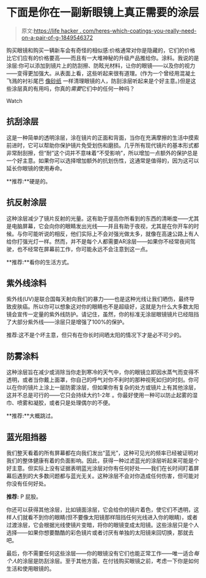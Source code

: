 # 下面是你在一副新眼镜上真正需要的涂层

> 原文:[https://life hacker . com/heres-which-coatings-you-really-need-on-a-pair-of-g-1849546372](https://lifehacker.com/heres-which-coatings-you-really-need-on-a-new-pair-of-g-1849546372)

购买眼镜和购买一辆新车会有奇怪的相似感:价格通常对你是隐藏的，它们的价格比它们应有的价格要高——而且有一大堆神秘的升级产品推给你。涂料。我说的是涂层:你可以添加到镜片上的防刮擦、防眩光材料，让你的眼镜——以及你的视力——变得更加强大。从表面上看，这些听起来很有道理。(作为一个曾经用混凝土飞溅的衬衫尾巴 [像砂纸](https://lifehacker.com/how-to-get-rid-of-the-scratches-on-your-glasses-and-st-1847921771) 一样清理眼镜的人，防刮涂层听起来是个好主意。)但是这些涂层真的有用吗，你真的*需要*它们中的任何一种吗？

Watch

## **抗刮涂层**

这是一种简单的透明涂层，涂在镜片的正面和背面，当你在充满摩擦的生活中摸索前进时，它可以帮助你保护镜片免受划伤和磨损。几乎所有现代镜片的基本形式都非常耐刮擦，但“耐”这个词并不意味着“不受影响”，所以增加一点额外的保护总是一个好主意。如果你可以选择增加额外的抗划伤性，这通常是值得的，因为这可以延长你眼镜的使用寿命。

**推荐:**硬是的。

## **抗反射涂层**

这种涂层减少了镜片反射的光量。这有助于提高你所看到的东西的清晰度——尤其是电脑屏幕，它会向你的眼睛发出光线——并且有助于夜视，尤其是在你开车的时候。与你可能听说的相反，他们实际上不会对强光做太多，就像在高速公路上有人给你打强光灯一样。然而，并不是每个人都需要AR涂层——如果你不经常夜间驾驶，也不经常在屏幕前工作，你可能永远不会注意到这一点。

**推荐:**看你的生活方式。

## **紫外线涂料**

紫外线(UV)是联合国每天射向我们的暴力——也是这种光线让我们晒伤，最终导致皮肤癌。所以你可以想象这对你的眼睛也不是超级好，这就是为什么大多数太阳镜会宣传一定量的紫外线防护。请记住，虽然，你的标准无涂层眼镜镜片已经阻挡了大部分紫外线——涂层只是增强了100%的保护。

推荐:这不是个坏主意，但只有在你长时间晒太阳的情况下才是必不可少的。

## **防雾涂料**

这种涂层旨在减少或消除当你走到寒冷的天气中，你的眼镜立即因水蒸气而变得不透明，或者当你戴上面罩，你自己的呼气对你不利时的那种视死如归的时刻。你可以在你的镜片上涂上一层防雾涂层，但如果你有复杂的处方或镜片上有其他涂层，这并不总是可行的——它只会持续大约1-2年 。你最好使用一种可以防止起雾的湿巾、喷雾和凝胶，或者只是处理偶尔的不便。

**推荐:**大概跳过。

## **蓝光阻挡器**

我们整天看着的所有屏幕都在向我们发出“蓝光”，这种可见光的频率已经被证明对我们的整体健康有着的负面影响。因此，获得一种过滤蓝光的涂层听起来可能是个好主意。但实际上没有证据表明蓝光涂层对你有任何好处——我们在长时间盯着屏幕后遇到的大多数问题都与蓝光无关。这种涂层不会对你造成任何伤害，但可能对你没有任何好处。

**推荐:** P 屁股。

你还可以获得其他涂层，比如镜面涂层，它会给你的镜片着色，使它们不透明，这样人们就看不到你的眼睛(但不要像太阳镜那样阻挡任何光线进入你的眼睛)，或者过渡涂层，它会根据光线使镜片变暗，将你的眼镜变成太阳镜。这些涂层只是个人选择——如果你想要酷酷的彩色镜片或者讨厌有单独的太阳镜来回切换，那就去吧。

最后，你不需要任何这些涂层——你的眼镜没有它们也能正常工作——唯一适合*每个人*的涂层是防刮涂层。至于其他方面，在付钱购买眼镜之前，考虑一下你是如何生活和使用眼镜的。